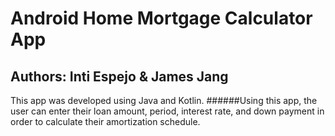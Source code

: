 # Android Home Mortgage Calculator App

## Authors: Inti Espejo & James Jang

This app was developed using Java and Kotlin.
######Using this app, the user can enter their loan amount, period, interest rate, and down payment in order to calculate their amortization schedule.
